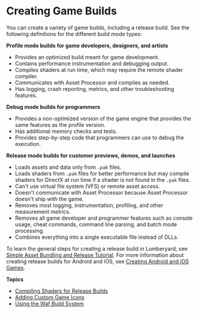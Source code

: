 # Creating Game Builds<a name="game-build-intro"></a>

You can create a variety of game builds, including a release build\. See the following definitions for the different build mode types:

**Profile mode builds for game developers, designers, and artists**
+ Provides an optimized build meant for game development\.
+ Contains performance instrumentation and debugging output\.
+ Compiles shaders at run time, which may require the remote shader compiler\.
+ Communicates with Asset Processor and compiles as needed\.
+ Has logging, crash reporting, metrics, and other troubleshooting features\.

**Debug mode builds for programmers**
+ Provides a non\-optimized version of the game engine that provides the same features as the profile version\.
+ Has additional memory checks and tests\.
+ Provides step\-by\-step code that programmers can use to debug the execution\.

**Release mode builds for customer previews, demos, and launches**
+ Loads assets and data only from `.pak` files\.
+ Loads shaders from `.pak` files for better performance but may compile shaders for DirectX at run time if a shader is not found in the `.pak` files\.
+ Can't use virtual file system \(VFS\) or remote asset access\.
+ Doesn't communicate with Asset Processor because Asset Processor doesn't ship with the game\.
+ Removes most logging, instrumentation, profiling, and other measurement metrics\.
+ Removes all game developer and programmer features such as console usage, cheat commands, command line parsing, and batch mode processing\.
+ Combines everything into a single executable file instead of DLLs\.

To learn the general steps for creating a release build in Lumberyard, see [Simple Asset Bundling and Release Tutorial](asset-bundler-tutorial-simple.md)\. For more information about creating release builds for Android and iOS, see [Creating Android and iOS Games](mobile-support-intro.md)\.

**Topics**
+ [Compiling Shaders for Release Builds](asset-pipeline-shader-compilation.md)
+ [Adding Custom Game Icons](game-build-custom-game-icons.md)
+ [Using the Waf Build System](waf-intro.md)